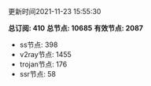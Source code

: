 更新时间2021-11-23 15:55:30

**总订阅: 410**
**总节点: 10685**
**有效节点: 2087**
- ss节点: 398
- v2ray节点: 1455
- trojan节点: 176
- ssr节点: 58
